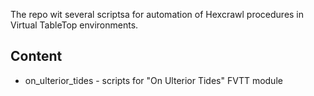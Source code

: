 
The repo wit several scriptsa for automation of Hexcrawl procedures
in Virtual TableTop environments.

## Content
- on_ulterior_tides - scripts for "On Ulterior Tides" FVTT module

